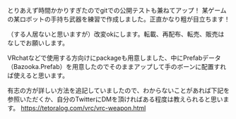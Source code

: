 とりあえず時間かかりすぎたのでgitでの公開テストも兼ねてアップ！
某ゲームの某ロボットの手持ち武器を練習で作成しました。正直かなり粗が目立ちます！

（する人居ないと思いますが）改変okにします。転載、再配布、転売、販売はなしでお願いします。

VRchatなどで使用する方向けにpackageも用意しました、中にPrefabデータ（Bazooka.Prefab）を用意したのでそのままアップして手のボーンに配置すれば使えると思います。

有志の方が詳しい方法を追記していましたので、わからないことがあれば下記を参照いただくか、自分のTwitterにDMを頂ければある程度は教えられると思います。
https://tetoralog.com/vrc/vrc-weapon.html
